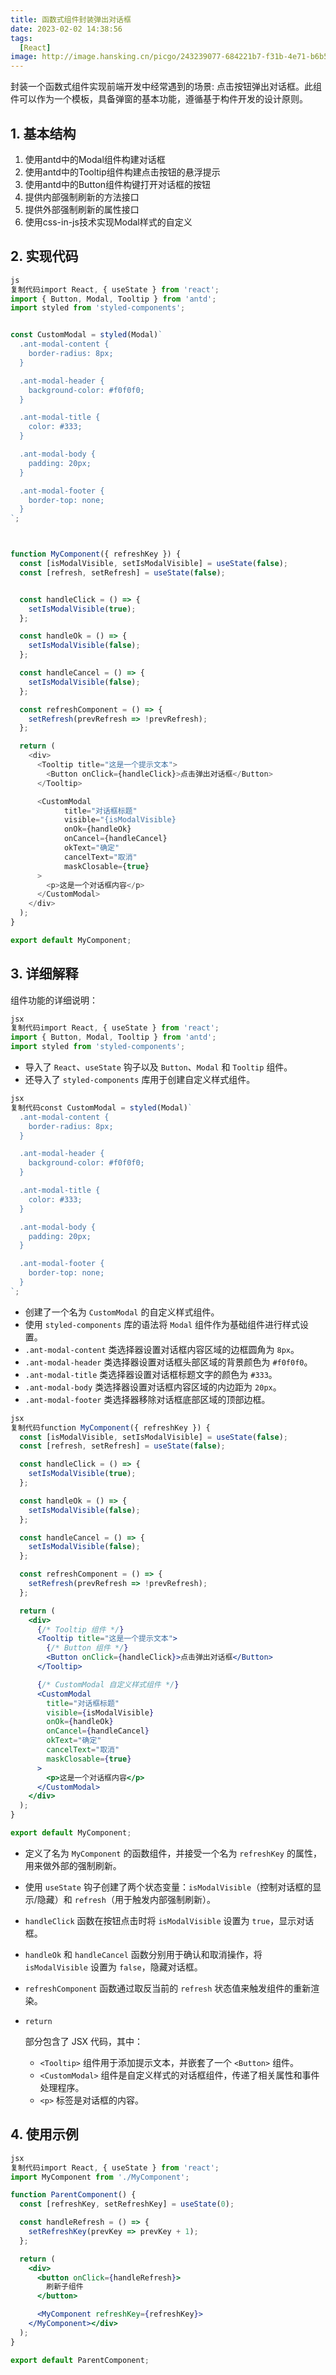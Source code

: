 ```yaml
---
title: 函数式组件封装弹出对话框
date: 2023-02-02 14:38:56
tags:
  [React]
image: http://image.hansking.cn/picgo/243239077-684221b7-f31b-4e71-b6b5-5380245bda42.png
---
```


封装一个函数式组件实现前端开发中经常遇到的场景: 点击按钮弹出对话框。此组件可以作为一个模板，具备弹窗的基本功能，遵循基于构件开发的设计原则。

## 1. 基本结构

1. 使用antd中的Modal组件构建对话框
2. 使用antd中的Tooltip组件构建点击按钮的悬浮提示
3. 使用antd中的Button组件构键打开对话框的按钮
4. 提供内部强制刷新的方法接口
5. 提供外部强制刷新的属性接口
6. 使用css-in-js技术实现Modal样式的自定义

## 2. 实现代码

```js
js
复制代码import React, { useState } from 'react';
import { Button, Modal, Tooltip } from 'antd';
import styled from 'styled-components'; 


const CustomModal = styled(Modal)`
  .ant-modal-content {
    border-radius: 8px;
  }

  .ant-modal-header {
    background-color: #f0f0f0;
  }

  .ant-modal-title {
    color: #333;
  }

  .ant-modal-body {
    padding: 20px;
  }

  .ant-modal-footer {
    border-top: none;
  }
`;



function MyComponent({ refreshKey }) {
  const [isModalVisible, setIsModalVisible] = useState(false);
  const [refresh, setRefresh] = useState(false);


  const handleClick = () => {
    setIsModalVisible(true);
  };

  const handleOk = () => {
    setIsModalVisible(false);
  };

  const handleCancel = () => {
    setIsModalVisible(false);
  };

  const refreshComponent = () => {
    setRefresh(prevRefresh => !prevRefresh);
  };

  return (
    <div>
      <Tooltip title="这是一个提示文本">
        <Button onClick={handleClick}>点击弹出对话框</Button>
      </Tooltip>

      <CustomModal 
            title="对话框标题" 
            visible="{isModalVisible}
            onOk={handleOk}
            onCancel={handleCancel}
            okText="确定" 
            cancelText="取消" 
            maskClosable={true}
      >
        <p>这是一个对话框内容</p>
      </CustomModal>
    </div>
  );
}

export default MyComponent;
```

## 3. 详细解释

组件功能的详细说明：

```jsx
jsx
复制代码import React, { useState } from 'react';
import { Button, Modal, Tooltip } from 'antd';
import styled from 'styled-components';
```

- 导入了 `React`、`useState` 钩子以及 `Button`、`Modal` 和 `Tooltip` 组件。
- 还导入了 `styled-components` 库用于创建自定义样式组件。

```jsx
jsx
复制代码const CustomModal = styled(Modal)`
  .ant-modal-content {
    border-radius: 8px;
  }

  .ant-modal-header {
    background-color: #f0f0f0;
  }

  .ant-modal-title {
    color: #333;
  }

  .ant-modal-body {
    padding: 20px;
  }

  .ant-modal-footer {
    border-top: none;
  }
`;
```

- 创建了一个名为 `CustomModal` 的自定义样式组件。
- 使用 `styled-components` 库的语法将 `Modal` 组件作为基础组件进行样式设置。
- `.ant-modal-content` 类选择器设置对话框内容区域的边框圆角为 `8px`。
- `.ant-modal-header` 类选择器设置对话框头部区域的背景颜色为 `#f0f0f0`。
- `.ant-modal-title` 类选择器设置对话框标题文字的颜色为 `#333`。
- `.ant-modal-body` 类选择器设置对话框内容区域的内边距为 `20px`。
- `.ant-modal-footer` 类选择器移除对话框底部区域的顶部边框。

```jsx
jsx
复制代码function MyComponent({ refreshKey }) {
  const [isModalVisible, setIsModalVisible] = useState(false);
  const [refresh, setRefresh] = useState(false);

  const handleClick = () => {
    setIsModalVisible(true);
  };

  const handleOk = () => {
    setIsModalVisible(false);
  };

  const handleCancel = () => {
    setIsModalVisible(false);
  };

  const refreshComponent = () => {
    setRefresh(prevRefresh => !prevRefresh);
  };

  return (
    <div>
      {/* Tooltip 组件 */}
      <Tooltip title="这是一个提示文本">
        {/* Button 组件 */}
        <Button onClick={handleClick}>点击弹出对话框</Button>
      </Tooltip>

      {/* CustomModal 自定义样式组件 */}
      <CustomModal 
        title="对话框标题" 
        visible={isModalVisible}
        onOk={handleOk}
        onCancel={handleCancel}
        okText="确定"
        cancelText="取消"
        maskClosable={true}
      >
        <p>这是一个对话框内容</p>
      </CustomModal>
    </div>
  );
}

export default MyComponent;
```

- 定义了名为 `MyComponent` 的函数组件，并接受一个名为 `refreshKey` 的属性，用来做外部的强制刷新。

- 使用 `useState` 钩子创建了两个状态变量：`isModalVisible`（控制对话框的显示/隐藏）和 `refresh`（用于触发内部强制刷新）。

- `handleClick` 函数在按钮点击时将 `isModalVisible` 设置为 `true`，显示对话框。

- `handleOk` 和 `handleCancel` 函数分别用于确认和取消操作，将 `isModalVisible` 设置为 `false`，隐藏对话框。

- `refreshComponent` 函数通过取反当前的 `refresh` 状态值来触发组件的重新渲染。

- ```
  return
  ```

   部分包含了 JSX 代码，其中：

  - `<Tooltip>` 组件用于添加提示文本，并嵌套了一个 `<Button>` 组件。
  - `<CustomModal>` 组件是自定义样式的对话框组件，传递了相关属性和事件处理程序。
  - `<p>` 标签是对话框的内容。

## 4. 使用示例

```jsx
jsx
复制代码import React, { useState } from 'react';
import MyComponent from './MyComponent';

function ParentComponent() {
  const [refreshKey, setRefreshKey] = useState(0);

  const handleRefresh = () => {
    setRefreshKey(prevKey => prevKey + 1);
  };

  return (
    <div>
      <button onClick={handleRefresh}>
        刷新子组件
      </button>

      <MyComponent refreshKey={refreshKey}>
    </MyComponent></div>
  );
}

export default ParentComponent;
```

